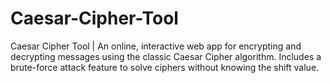 # Caesar-Cipher-Tool
Caesar Cipher Tool | An online, interactive web app for encrypting and decrypting messages using the classic Caesar Cipher algorithm. Includes a brute-force attack feature to solve ciphers without knowing the shift value.
